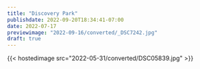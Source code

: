 ```yaml
---
title: "Discovery Park"
publishdate: 2022-09-20T18:34:41-07:00
date: 2022-07-17
previewimage: "2022-09-16/converted/_DSC7242.jpg"
draft: true
---
```


{{< hostedimage src="2022-05-31/converted/DSC05839.jpg" >}}